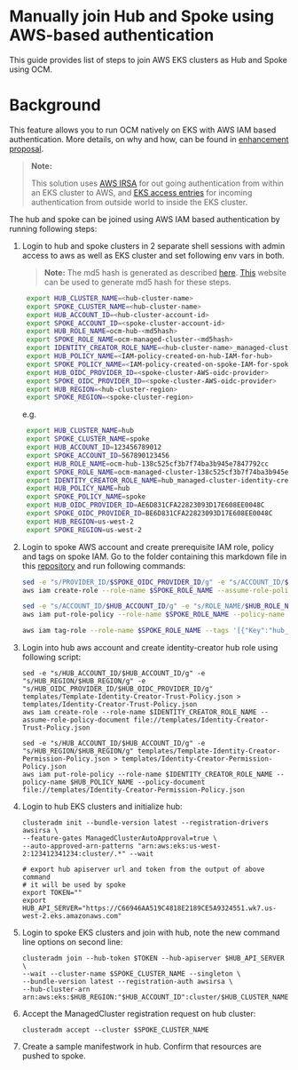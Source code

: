 # Manually join Hub and Spoke using AWS-based authentication

This guide provides list of steps to join AWS EKS clusters as Hub and Spoke using OCM.

# Background

This feature allows you to run OCM natively on EKS with AWS IAM based authentication. More details, on why and how, can be found in [enhancement proposal](https://github.com/open-cluster-management-io/enhancements/blob/main/enhancements/sig-architecture/105-aws-iam-registration/README.md).

>  **Note:**
> 
> This solution uses [AWS IRSA](https://docs.aws.amazon.com/eks/latest/userguide/iam-roles-for-service-accounts.html) for out going authentication from within an EKS cluster to AWS, and [EKS access entries](https://docs.aws.amazon.com/eks/latest/userguide/access-entries.html) for incoming authentication from outside world to inside the EKS cluster.

The hub and spoke can be joined using AWS IAM based authentication by running following steps:

1. Login to hub and spoke clusters in 2 separate shell sessions with admin access to aws as well as EKS cluster and set following env vars in both.
    > **Note:** The md5 hash is generated as described [here](https://github.com/open-cluster-management-io/enhancements/blob/main/enhancements/sig-architecture/105-aws-iam-registration/README.md?plain=1#L249). [This](https://www.md5hashgenerator.com/) website can be used to generate md5 hash for these steps.
   ```bash
    export HUB_CLUSTER_NAME=<hub-cluster-name>
    export SPOKE_CLUSTER_NAME=<hub-cluster-name>
    export HUB_ACCOUNT_ID=<hub-cluster-account-id>
    export SPOKE_ACCOUNT_ID=<spoke-cluster-account-id>
    export HUB_ROLE_NAME=ocm-hub-<md5hash>
    export SPOKE_ROLE_NAME=ocm-managed-cluster-<md5hash>
    export IDENTITY_CREATOR_ROLE_NAME=<hub-cluster-name>_managed-cluster-identity-creator
    export HUB_POLICY_NAME=<IAM-policy-created-on-hub-IAM-for-hub>
    export SPOKE_POLICY_NAME=<IAM-policy-created-on-spoke-IAM-for-spoke>
    export HUB_OIDC_PROVIDER_ID=<spoke-cluster-AWS-oidc-provider>
    export SPOKE_OIDC_PROVIDER_ID=<spoke-cluster-AWS-oidc-provider>
    export HUB_REGION=<hub-cluster-region>
    export SPOKE_REGION=<spoke-cluster-region>
   ```
   
   e.g.
   ```bash
    export HUB_CLUSTER_NAME=hub
    export SPOKE_CLUSTER_NAME=spoke
    export HUB_ACCOUNT_ID=123456789012
    export SPOKE_ACCOUNT_ID=567890123456
    export HUB_ROLE_NAME=ocm-hub-138c525cf3b7f74ba3b945e7847792cc
    export SPOKE_ROLE_NAME=ocm-managed-cluster-138c525cf3b7f74ba3b945e7847792cc
    export IDENTITY_CREATOR_ROLE_NAME=hub_managed-cluster-identity-creator
    export HUB_POLICY_NAME=hub
    export SPOKE_POLICY_NAME=spoke
    export HUB_OIDC_PROVIDER_ID=AE6D831CFA22823093D17E608EE0048C 
    export SPOKE_OIDC_PROVIDER_ID=BE6D831CFA22823093D17E608EE0048C
    export HUB_REGION=us-west-2
    export SPOKE_REGION=us-west-2
   ```

2. Login to spoke AWS account and create prerequisite IAM role, policy and tags on spoke IAM. Go to the folder containing this markdown file in this [repository](https://github.com/open-cluster-management-io/ocm/tree/main/solutions/joining-hub-and-spoke-with-aws-auth-manually) and run following commands:
   ```bash
   sed -e "s/PROVIDER_ID/$SPOKE_OIDC_PROVIDER_ID/g" -e "s/ACCOUNT_ID/$SPOKE_ACCOUNT_ID/g" -e "s/REGION/$SPOKE_REGION/g" templates/Template-Spoke-Role-Trust-Policy.json > templates/Spoke-Role-Trust-Policy.json
   aws iam create-role --role-name $SPOKE_ROLE_NAME --assume-role-policy-document file://templates/Spoke-Role-Trust-Policy.json

   sed -e "s/ACCOUNT_ID/$HUB_ACCOUNT_ID/g" -e "s/ROLE_NAME/$HUB_ROLE_NAME/g" templates/Template-Spoke-Role-Permission-Policy.json > templates/Spoke-Role-Permission-Policy.json
   aws iam put-role-policy --role-name $SPOKE_ROLE_NAME --policy-name $SPOKE_POLICY_NAME --policy-document file://templates/Spoke-Role-Permission-Policy.json

   aws iam tag-role --role-name $SPOKE_ROLE_NAME --tags '[{"Key":"hub_cluster_account_id", "Value":"'$HUB_ACCOUNT_ID'"},{"Key":"hub_cluster_name", "Value":"'$HUB_CLUSTER_NAME'"},{"Key":"managed_cluster_account_id", "Value":"'$SPOKE_ACCOUNT_ID'"},{"Key":"managed_cluster_name", "Value":"'$SPOKE_CLUSTER_NAME'"}]'
   ```

3. Login into hub aws account and create identity-creator hub role using following script:
   ```shell
   sed -e "s/HUB_ACCOUNT_ID/$HUB_ACCOUNT_ID/g" -e "s/HUB_REGION/$HUB_REGION/g" -e "s/HUB_OIDC_PROVIDER_ID/$HUB_OIDC_PROVIDER_ID/g" templates/Template-Identity-Creator-Trust-Policy.json > templates/Identity-Creator-Trust-Policy.json
   aws iam create-role --role-name $IDENTITY_CREATOR_ROLE_NAME --assume-role-policy-document file://templates/Identity-Creator-Trust-Policy.json

   sed -e "s/HUB_ACCOUNT_ID/$HUB_ACCOUNT_ID/g" -e "s/HUB_REGION/$HUB_REGION/g" templates/Template-Identity-Creator-Permission-Policy.json > templates/Identity-Creator-Permission-Policy.json
   aws iam put-role-policy --role-name $IDENTITY_CREATOR_ROLE_NAME --policy-name $HUB_POLICY_NAME --policy-document file://templates/Identity-Creator-Permission-Policy.json
   ```

4. Login to hub EKS clusters and initialize hub:
   ```shell
   clusteradm init --bundle-version latest --registration-drivers awsirsa \
   --feature-gates ManagedClusterAutoApproval=true \
   --auto-approved-arn-patterns "arn:aws:eks:us-west-2:123412341234:cluster/.*" --wait
   
   # export hub apiserver url and token from the output of above command
   # it will be used by spoke
   export TOKEN=""
   export HUB_API_SERVER="https://C66946AA519C4818E2189CE5A9324551.wk7.us-west-2.eks.amazonaws.com"
   ``` 

5. Login to spoke EKS clusters and join with hub, note the new command line options on second line:
   ```shell
   clusteradm join --hub-token $TOKEN --hub-apiserver $HUB_API_SERVER \
   --wait --cluster-name $SPOKE_CLUSTER_NAME --singleton \
   --bundle-version latest --registration-auth awsirsa \
   --hub-cluster-arn arn:aws:eks:$HUB_REGION:"$HUB_ACCOUNT_ID":cluster/$HUB_CLUSTER_NAME
   ```

6. Accept the ManagedCluster registration request on hub cluster:
   ```shell
   clusteradm accept --cluster $SPOKE_CLUSTER_NAME
   ```

7. Create a sample manifestwork in hub. Confirm that resources are pushed to spoke.
